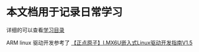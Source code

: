 # 本文档用于记录日常学习

详细的可以查看[学习目录](SUMMARY.md)

ARM linux 驱动开发参考了 [【正点原子】I.MX6U嵌入式Linux驱动开发指南V1.5](doc/【正点原子】I.MX6U嵌入式Linux驱动开发指南V1.5.pdf)